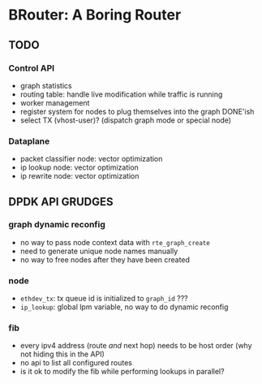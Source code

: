 # BRouter: A Boring Router

## TODO

### Control API

- graph statistics
- routing table: handle live modification while traffic is running
- worker management
- register system for nodes to plug themselves into the graph DONE'ish
- select TX (vhost-user)? (dispatch graph mode or special node)

### Dataplane

- packet classifier node: vector optimization
- ip lookup node: vector optimization
- ip rewrite node: vector optimization

## DPDK API GRUDGES

### graph dynamic reconfig

- no way to pass node context data with `rte_graph_create`
- need to generate unique node names manually
- no way to free nodes after they have been created

### node

- `ethdev_tx`: tx queue id is initialized to `graph_id` ???
- `ip_lookup`: global lpm variable, no way to do dynamic reconfig

### fib

- every ipv4 address (route *and* next hop) needs to be host order (why not
  hiding this in the API)
- no api to list all configured routes
- is it ok to modify the fib while performing lookups in parallel?
